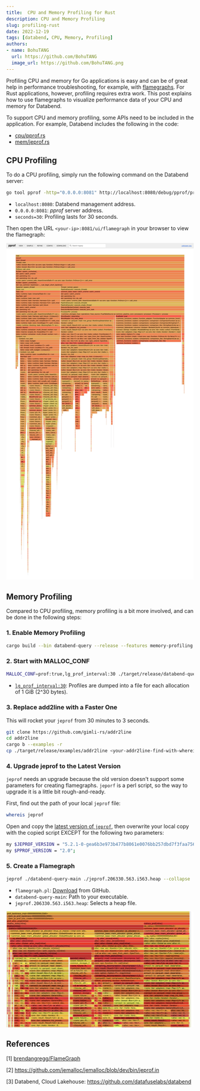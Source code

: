 ```yaml
---
title:  CPU and Memory Profiling for Rust
description: CPU and Memory Profiling
slug: profiling-rust
date: 2022-12-19
tags: [databend, CPU, Memory, Profiling]
authors:
- name: BohuTANG
  url: https://github.com/BohuTANG
  image_url: https://github.com/BohuTANG.png
---
```


Profiling CPU and memory for Go applications is easy and can be of great help in performance troubleshooting, for example, with [flamegraphs](http://www.brendangregg.com/flamegraphs.html). For Rust applications, however, profiling requires extra work. This post explains how to use flamegraphs to visualize performance data of your CPU and memory for Databend.

To support CPU and memory profiling, some APIs need to be included in the application. For example, Databend includes the following in the code:
- [cpu/pprof.rs](https://github.com/datafuselabs/databend/blob/589068f2ae4bfeeaaf1dff955cc6f6bfc4c38920/src/common/http/src/debug/pprof.rs)
- [mem/jeprof.rs](https://github.com/datafuselabs/databend/blob/589068f2ae4bfeeaaf1dff955cc6f6bfc4c38920/src/common/http/src/debug/jeprof.rs)

## CPU Profiling

To do a CPU profiling, simply run the following command on the Databend server:

```bash
go tool pprof -http="0.0.0.0:8081" http://localhost:8080/debug/pprof/profile?seconds=30
```
- `localhost:8080`: Databend management address.
- `0.0.0.0:8081`: *pprof* server address.
- `seconds=30`: Profiling lasts for 30 seconds.

Then open the URL `<your-ip>:8081/ui/flamegraph` in your browser to view the flamegraph:

![Alt text](../static/img/blog/databend-cpu-flamegraph.png)

## Memory Profiling

Compared to CPU profiling, memory profiling is a bit more involved, and can be done in the following steps:

### 1. Enable Memory Profiling

```bash
cargo build --bin databend-query --release --features memory-profiling
```

### 2. Start with MALLOC_CONF

```bash
MALLOC_CONF=prof:true,lg_prof_interval:30 ./target/release/databend-query
```
- [`lg_prof_interval:30`](https://jemalloc.net/jemalloc.3.html#opt.lg_prof_interval): Profiles are dumped into a file for each allocation of 1 GiB (2^30 bytes).

### 3. Replace add2line with a Faster One

This will rocket your `jeprof` from 30 minutes to 3 seconds.

```bash
git clone https://github.com/gimli-rs/addr2line
cd addr2line
cargo b --examples -r
cp ./target/release/examples/addr2line <your-addr2line-find-with-whereis-addr2line>
```

### 4. Upgrade jeprof to the Latest Version

`jeprof` needs an upgrade because the old version doesn't support some parameters for creating flamegraphs. `jeporf` is a perl script, so the way to upgrade it is a little bit rough-and-ready.

First, find out the path of your local `jeprof` file:

```bash
whereis jeprof
```

Open and copy the [latest version of `jeprof`](https://raw.githubusercontent.com/jemalloc/jemalloc/dev/bin/jeprof.in), then overwrite your local copy with the copied script EXCEPT for the following two parameters:

```bash
my $JEPROF_VERSION = "5.2.1-0-gea6b3e973b477b8061e0076bb257dbd7f3faa756";
my $PPROF_VERSION = "2.0";
```

### 5. Create a Flamegraph

```bash
jeprof ./databend-query-main ./jeprof.206330.563.i563.heap --collapse | flamegraph.pl --reverse --invert --minwidth 3 > heap.svg
```
- `flamegraph.pl`: [Download](https://github.com/brendangregg/FlameGraph/blob/master/flamegraph.pl) from GitHub.
- `databend-query-main`: Path to your executable.
- `jeprof.206330.563.i563.heap`: Selects a heap file.

![Alt text](../static/img/blog/mem-profiling.png)

## References
[1] [brendangregg/FlameGraph](https://github.com/brendangregg/FlameGraph)

[2] https://github.com/jemalloc/jemalloc/blob/dev/bin/jeprof.in

[3] Databend, Cloud Lakehouse: https://github.com/datafuselabs/databend